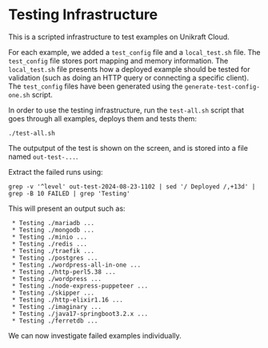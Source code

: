 # Testing Infrastructure

This is a scripted infrastructure to test examples on Unikraft Cloud.

For each example, we added a `test_config` file and a `local_test.sh` file.
The `test_config` file stores port mapping and memory information.
The `local_test.sh` file presents how a deployed example should be tested for validation (such as doing an HTTP query or connecting a specific client).
The `test_config` files have been generated using the `generate-test-config-one.sh` script.

In order to use the testing infrastructure, run the `test-all.sh` script that goes through all examples, deploys them and tests them:

```console
./test-all.sh
```

The outputput of the test is shown on the screen, and is stored into a file named `out-test-...`.

Extract the failed runs using:

```console
grep -v '^level' out-test-2024-08-23-1102 | sed '/ Deployed /,+13d' | grep -B 10 FAILED | grep 'Testing'
```

This will present an output such as:

```text
 * Testing ./mariadb ...
 * Testing ./mongodb ...
 * Testing ./minio ...
 * Testing ./redis ...
 * Testing ./traefik ...
 * Testing ./postgres ...
 * Testing ./wordpress-all-in-one ...
 * Testing ./http-perl5.38 ...
 * Testing ./wordpress ...
 * Testing ./node-express-puppeteer ...
 * Testing ./skipper ...
 * Testing ./http-elixir1.16 ...
 * Testing ./imaginary ...
 * Testing ./java17-springboot3.2.x ...
 * Testing ./ferretdb ...
```

We can now investigate failed examples individually.
